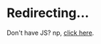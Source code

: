 # Redirecting...
<noscript>Don't have JS? np, <a href="https://easrng.us.to/">click here</a>.</noscript>
<script>location.replace("https://easrng.us.to/")</script>
